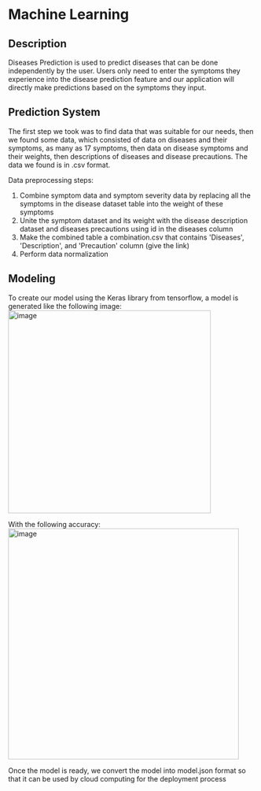 # Machine Learning

## Description
Diseases Prediction is used to predict diseases that can be done independently by the user. Users only need to enter the symptoms they experience into the disease prediction feature and our application will directly make predictions based on the symptoms they input.

## Prediction System
The first step we took was to find data that was suitable for our needs, then we found some data, which consisted of data on diseases and their symptoms, as many as 17 symptoms, then data on disease symptoms and their weights, then descriptions of diseases and disease precautions. The data we found is in .csv format.

Data preprocessing steps:
1. Combine symptom data and symptom severity data by replacing all the symptoms in the disease dataset table into the weight of these symptoms
2. Unite the symptom dataset and its weight with the disease description dataset and diseases precautions using id in the diseases column
3. Make the combined table a combination.csv that contains 'Diseases', 'Description', and 'Precaution' column (give the link)
4. Perform data normalization

## Modeling
To create our model using the Keras library from tensorflow, a model is generated like the following image:
<img width="412" alt="image" src="https://github.com/Rozanmln/capstone-bangkit/assets/84652339/a05bc4d1-396f-4ab6-a798-0b8988d70828">

With the following accuracy:
<img width="469" alt="image" src="https://github.com/Rozanmln/capstone-bangkit/assets/84652339/74541f33-b797-442b-aae1-8cc0cde54ca1">

Once the model is ready, we convert the model into model.json format so that it can be used by cloud computing for the deployment process

